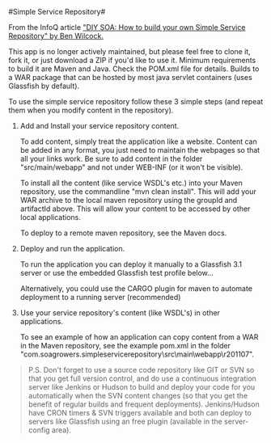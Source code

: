 #Simple Service Repository#

From the InfoQ article ["DIY SOA: How to build your own Simple Service Repository" by Ben Wilcock.](http://www.infoq.com/articles/SimpleServiceRepository "DIY SOA: How to build your own Simple Service Repository")

This app is no longer actively maintained, but please feel free to clone it, fork it, or just download a ZIP if you'd like to use it. Minimum requirements to build it are Maven and Java. Check the POM.xml file for details. Builds to a WAR package that can be hosted by most java servlet containers (uses Glassfish by default).

To use the simple service repository follow these 3 simple steps (and repeat them when you modify content in the repository). 

1. Add and Install your service repository content.

   To add content, simply treat the application like a website. Content can be added in any format, you just need to maintain the webpages so that all your links work. Be sure to add content in the folder "src/main/webapp" and not under WEB-INF (or it won't be visible). 

   To install all the content (like service WSDL's etc.) into your Maven repository, use the commandline "mvn clean install". This will add your WAR archive to the local maven repository using the groupId and artifactId above. This will allow your content to be accessed by other local applications.

   To deploy to a remote maven repository, see the Maven docs.

2. Deploy and run the application.

   To run the application you can deploy it manually to a Glassfish 3.1 server or use the embedded Glassfish test profile below...

   Alternatively, you could use the CARGO plugin for maven to automate deployment to a running server (recommended)

3. Use your service repository's content (like WSDL's) in other applications.

   To see an example of how an application can copy content from a WAR in the Maven repository, see the example pom.xml in the folder "com.soagrowers.simpleservicerepository\src\main\webapp\r201107".

> P.S. Don't forget to use a source code repository like GIT or SVN so that you get full version control, and do use a continuous integration server like Jenkins or Hudson to build and deploy your code for you automatically when the SVN content changes (so that you get the benefit of regular builds and frequent deployments). Jenkins/Hudson have CRON timers & SVN triggers available and both can deploy to servers like Glassfish using an free plugin (available in the server-config area).
